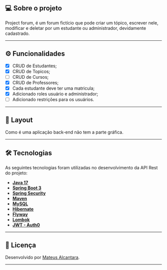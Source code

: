 ## 💻 Sobre o projeto

Project forum, é um forum fictício que pode criar um tópico, escrever nele, modificar e deletar por um estudante ou administrador, devidamente cadastrado.
 
---

## ⚙️ Funcionalidades

- [x] CRUD de Estudantes;
- [x] CRUD de Topicos;
- [ ] CRUD de Cursos; 
- [x] CRUD de Professores;
- [x] Cada estudante deve ter uma matricula;
- [x] Adicionado roles usuário e administrador;
- [ ] Adicionado restrições para os usuários.

---

## 🎨 Layout

Como é uma aplicação back-end não tem a parte gráfica.

---

## 🛠 Tecnologias

As seguintes tecnologias foram utilizadas no desenvolvimento da API Rest do projeto:

- **[Java 17](https://www.oracle.com/java)**
- **[Spring Boot 3](https://spring.io/projects/spring-boot)**
- **[Spring Security](https://docs.spring.io/spring-security/reference/index.html)**
- **[Maven](https://maven.apache.org)**
- **[MySQL](https://www.mysql.com)**
- **[Hibernate](https://hibernate.org)**
- **[Flyway](https://flywaydb.org)**
- **[Lombok](https://projectlombok.org)**
- **[JWT - Auth0](https://github.com/auth0/java-jwt)**

---

## 📝 Licença

Desenvolvido por [Mateus Alcantara](https://www.linkedin.com/in/mateus-alcantara-7280b525b/).

---
